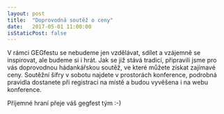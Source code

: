 ```yaml
---
layout: post
title:  "Doprovodná soutěž o ceny"
date:   2017-05-01 11:00:00
isStaticPost: false
---
```


V rámci GEGfestu se nebudeme jen vzdělávat, sdílet a vzájemně se inspirovat, ale budeme si i hrát. Jak se již stává tradicí, připravili jsme pro vás doprovodnou hádankářskou soutěž, ve které můžete získat zajímavé ceny. Soutěžní šifry v sobotu najdete v prostorách konference, podrobná pravidla dostanete při registraci na místě a budou vyvěšena i na webu konference. 

Příjemné hraní přeje váš gegfest tým :-)